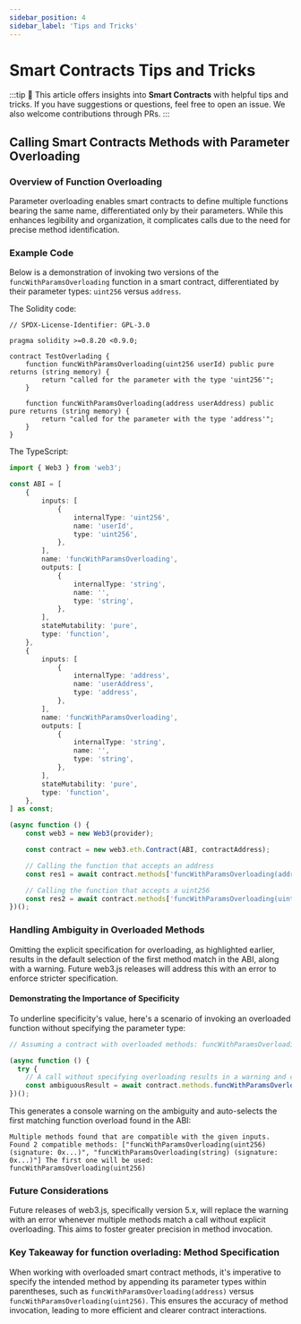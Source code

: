 ```yaml
---
sidebar_position: 4
sidebar_label: 'Tips and Tricks'
---
```


# Smart Contracts Tips and Tricks

:::tip
📝 This article offers insights into **Smart Contracts** with helpful tips and tricks. If you have suggestions or questions, feel free to open an issue. We also welcome contributions through PRs.
:::

## Calling Smart Contracts Methods with Parameter Overloading

### Overview of Function Overloading

Parameter overloading enables smart contracts to define multiple functions bearing the same name, differentiated only by their parameters. While this enhances legibility and organization, it complicates calls due to the need for precise method identification.

### Example Code

Below is a demonstration of invoking two versions of the `funcWithParamsOverloading` function in a smart contract, differentiated by their parameter types: `uint256` versus `address`.

The Solidity code:

```solidity
// SPDX-License-Identifier: GPL-3.0

pragma solidity >=0.8.20 <0.9.0;

contract TestOverlading {
	function funcWithParamsOverloading(uint256 userId) public pure returns (string memory) {
		return "called for the parameter with the type 'uint256'";
	}

	function funcWithParamsOverloading(address userAddress) public pure returns (string memory) {
		return "called for the parameter with the type 'address'";
	}
}

```

The TypeScript:

```typescript
import { Web3 } from 'web3';

const ABI = [
	{
		inputs: [
			{
				internalType: 'uint256',
				name: 'userId',
				type: 'uint256',
			},
		],
		name: 'funcWithParamsOverloading',
		outputs: [
			{
				internalType: 'string',
				name: '',
				type: 'string',
			},
		],
		stateMutability: 'pure',
		type: 'function',
	},
	{
		inputs: [
			{
				internalType: 'address',
				name: 'userAddress',
				type: 'address',
			},
		],
		name: 'funcWithParamsOverloading',
		outputs: [
			{
				internalType: 'string',
				name: '',
				type: 'string',
			},
		],
		stateMutability: 'pure',
		type: 'function',
	},
] as const;

(async function () {
	const web3 = new Web3(provider);

	const contract = new web3.eth.Contract(ABI, contractAddress);

	// Calling the function that accepts an address
	const res1 = await contract.methods['funcWithParamsOverloading(address)'](userAddress).call();

	// Calling the function that accepts a uint256
	const res2 = await contract.methods['funcWithParamsOverloading(uint256)'](userId).call();
})();
```

### Handling Ambiguity in Overloaded Methods

Omitting the explicit specification for overloading, as highlighted earlier, results in the default selection of the first method match in the ABI, along with a warning. Future web3.js releases will address this with an error to enforce stricter specification.

#### Demonstrating the Importance of Specificity

To underline specificity's value, here's a scenario of invoking an overloaded function without specifying the parameter type:

```typescript
// Assuming a contract with overloaded methods: funcWithParamsOverloading(uint256) and funcWithParamsOverloading(string)...

(async function () {
  try {
    // A call without specifying overloading results in a warning and choosing the first matched overload
    const ambiguousResult = await contract.methods.funcWithParamsOverloading('0x0123').call();
})();
```

This generates a console warning on the ambiguity and auto-selects the first matching function overload found in the ABI:

```
Multiple methods found that are compatible with the given inputs. Found 2 compatible methods: ["funcWithParamsOverloading(uint256) (signature: 0x...)", "funcWithParamsOverloading(string) (signature: 0x...)"] The first one will be used: funcWithParamsOverloading(uint256)
```

### Future Considerations

Future releases of web3.js, specifically version 5.x, will replace the warning with an error whenever multiple methods match a call without explicit overloading. This aims to foster greater precision in method invocation.

### Key Takeaway for function overlading: Method Specification

When working with overloaded smart contract methods, it's imperative to specify the intended method by appending its parameter types within parentheses, such as `funcWithParamsOverloading(address)` versus `funcWithParamsOverloading(uint256)`. This ensures the accuracy of method invocation, leading to more efficient and clearer contract interactions.
